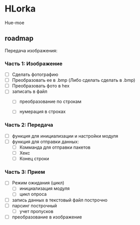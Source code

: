 # HLorka
Hue-moe
## roadmap 
Передача изображения:

### Часть 1: Изображение

- [ ] Сделать фотографию
- [ ] Преобразовать ее в .bmp (Либо сделать сделать в .bmp)
- [ ] Преобразовать фото в hex
- [ ] записать в файл
  - [ ] преобразование по строкам
  - [ ] нумерация в строках
  

### Часть 2: Передача

- [ ] функция для инициализации и настройки модуля
- [ ] функция для отправки данных:
  - [ ] Комманда для отправки пакетов
  - [ ] Хекс
  - [ ] Конец строки
  
### Часть 3: Прием

- [ ] Режим ожидания (цикл)
  - [ ] инициализация модуля
  - [ ] цикл опроса
- [ ] запись данных в текстовый файл построчно
- [ ] парсинг построчный 
  - [ ] учет пропусков
- [ ] преобразование в изображение 
